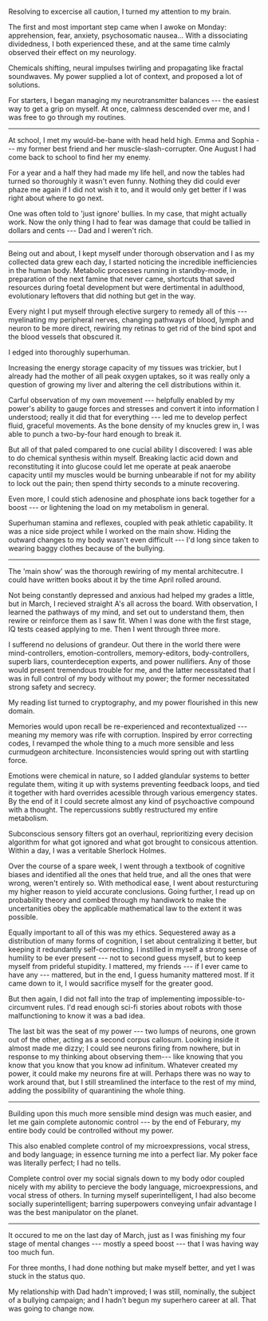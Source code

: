 Resolving to excercise all caution, I turned my attention to my brain.

The first and most important step came when I awoke on Monday: apprehension, fear, anxiety,
psychosomatic nausea... With a dissociating dividedness, I both experienced these, and at
the same time calmly observed their effect on my neurology.

Chemicals shifting, neural impulses twirling and propagating like fractal soundwaves. My
power supplied a lot of context, and proposed a lot of solutions.

For starters, I began managing my neurotransmitter balances --- the easiest way to get
a grip on myself. At once, calmness descended over me, and I was free to go through my routines.

----

At school, I met my would-be-bane with head held high. Emma and Sophia --- my former best
friend and her muscle-slash-corrupter. One August I had come back to school to find her
my enemy.

For a year and a half they had made my life hell, and now the tables had turned so thoroughly
it wasn't even funny. Nothing they did could ever phaze me again if I did not wish it to, and
it would only get better if I was right about where to go next.

One was often told to 'just ignore' bullies. In my case, that might actually work. Now
the only thing I had to fear was damage that could be tallied in dollars and cents --- Dad
and I weren't rich.

----

Being out and about, I kept myself under thorough observation and I as my collected data
grew each day, I started noticing the incredible inefficiencies in the human body. Metabolic
processes running in standby-mode, in preparation of the next famine that never came, shortcuts
that saved resources during foetal development but were dertimental in adulthood, evolutionary
leftovers that did nothing but get in the way.

Every night I put myself through elective surgery to remedy all of this --- myelinating my
peripheral nerves, changing pathways of blood, lymph and neuron to be more direct,
rewiring my retinas to get rid of the bind spot and the blood vessels that obscured it.

I edged into thoroughly superhuman.

Increasing the energy storage capacity of my tissues was trickier, but I already had the mother
of all peak oxygen uptakes, so it was really only a question of growing my liver and altering
the cell distributions within it.

Carful observation of my own movement --- helpfully enabled by my power's ability to gauge
forces and stresses and convert it into information I understood; really it did that for
everything --- led me to develop perfect fluid, graceful movements. As the bone density of
my knucles grew in, I was able to punch a two-by-four hard enough to break it.

But all of that paled compared to one cucial ability I discovered: I was able to do
chemical synthesis within myself. Breaking lactic acid down and reconstituting it into
glucose could let me operate at peak anaerobe capacity until my muscles would be burning
unbearable if not for my ability to lock out the pain; then spend thirty seconds to a minute
recovering.

Even more, I could stich adenosine and phosphate ions back together for a boost --- or lightening
the load on my metabolism in general.

Superhuman stamina and reflexes, coupled with peak athletic capability. It was a nice
side project while I worked on the main show. Hiding the outward changes to my body wasn't
even difficult --- I'd long since taken to wearing baggy clothes because of the bullying.

----

The 'main show' was the thorough rewiring of my mental architecutre. I could have written books about
it by the time April rolled around.

Not being constantly depressed and anxious had helped my grades a little, but in March, I recieved straight
A's all across the board. With observation, I learned the pathways of my mind, and set out to
understand them, then rewire or reinforce them as I saw fit. When I was done with the first stage,
IQ tests ceased applying to me. Then I went through three more.

I sufferend no delusions of grandeur. Out there in the world there were mind-controllers, emotion-controllers,
memory-editors, body-controllers, superb liars, counterdeception experts, and power nullifiers. Any of those would present
tremendous trouble for me, and the latter necessitated that I was in full control of my body without
my power; the former necessitated strong safety and secrecy.

My reading list turned to cryptography, and my power flourished in this new domain.

Memories would upon recall be re-experienced and recontextualized --- meaning my memory was rife
with corruption. Inspired by error correcting codes, I revamped the whole thing to a much more sensible
and less curmudgeon architecture. Inconsistencies would spring out with startling force.

Emotions were chemical in nature, so I added glandular systems to better regulate them, witing
it up with systems preventing feedback loops, and tied it together with hard overrides acessible
through various emergency states. By the end of it I could secrete almost any kind of psychoactive
compound with a thought. The repercussions subtly restructured my entire metabolism.

Subconscious sensory filters got an overhaul, reprioritizing every decision algorithm for what
got ignored and what got brought to consicous attention. Within a day, I was a veritable Sherlock Holmes.

Over the course of a spare week, I went through a textbook of cognitive biases and identified all the
ones that held true, and all the ones that were wrong, weren't entirely so. With methodical ease, I went
about resturcturing my higher reason to yield accurate conclusions. Going further, I read up on probability
theory and combed through my handiwork to make the uncertanities obey the applicable mathematical law to
the extent it was possible.

Equally important to all of this was my ethics. Sequestered away as a distribution of many forms
of cognition, I set about centralizing it better, but keeping it redundantly self-correcting. I instilled
in myself a strong sense of humility to be ever present --- not to second guess myself, but to keep myself
from prideful stupidity. I mattered, my friends --- if I ever came to have any --- mattered, but in the
end, I guess humanity mattered most. If it came down to it, I would sacrifice myself for the greater good.

But then again, I did not fall into the trap of implementing impossible-to-circumvent rules. I'd read
enough sci-fi stories about robots with those malfunctioning to know it was a bad idea.

The last bit was the seat of my power --- two lumps of neurons, one grown out of the other,
acting as a second corpus callosum. Looking inside it almost made me dizzy; I could see neurons
firing from nowhere, but in response to my thinking about observing them--- like knowing that you
know that you know that you know ad infinitum. Whatever created my power, it could make
my neurons fire at will. Perhaps there was no way to work around that, but I still streamlined
the interface to the rest of my mind, adding the possibility of quarantining the whole thing.

-----

Building upon this much more sensible mind design was much easier, and let me gain complete
autonomic control --- by the end of Feburary, my entire body could be controlled without my power.

This also enabled complete control of my microexpressions, vocal stress, and body language; in
essence turning me into a perfect liar. My poker face was literally perfect; I had no tells.

Complete control over my social signals down to my body odor coupled nicely with my ability
to percieve the body language, microexpressions, and vocal stress of others. In turning myself
superintelligent, I had also become socially superintelligent; barring superpowers conveying unfair
advantage I was the best manipulator on the planet.

----

It occured to me on the last day of March, just as I was finishing my four stage of mental changes ---
mostly a speed boost --- that I was having way too much fun.

For three months, I had done nothing but make myself better, and yet I was stuck in the status quo.

My relationship with Dad hadn't improved; I was still, nominally, the subject of a bullying campaign;
and I hadn't begun my superhero career at all. That was going to change now.

